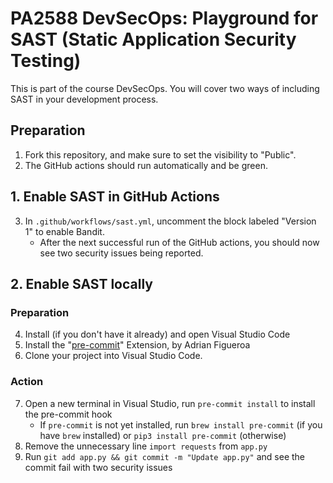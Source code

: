 # PA2588 DevSecOps: Playground for SAST (Static Application Security Testing)

This is part of the course DevSecOps.
You will cover two ways of including SAST in your development process.

## Preparation

  1. Fork this repository, and make sure to set the visibility to "Public".
  2. The GitHub actions should run automatically and be green.

## 1. Enable SAST in GitHub Actions

  3. In `.github/workflows/sast.yml`, uncomment the block labeled "Version 1" to enable Bandit.
     * After the next successful run of the GitHub actions, you should now see two security issues being reported.

## 2. Enable SAST locally

### Preparation

  4. Install (if you don't have it already) and open Visual Studio Code
  5. Install the "[pre-commit](https://marketplace.visualstudio.com/items?itemName=elagil.pre-commit-helper)" Extension, by Adrian Figueroa
  6. Clone your project into Visual Studio Code.

### Action

  7. Open a new terminal in Visual Studio, run `pre-commit install` to install the pre-commit hook
     * If `pre-commit` is not yet installed, run `brew install pre-commit` (if you have `brew` installed)
       or `pip3 install pre-commit` (otherwise)
  8. Remove the unnecessary line `import requests` from `app.py`
  9. Run `git add app.py && git commit -m "Update app.py"` and see the commit fail with two security issues
